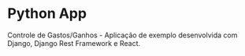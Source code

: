 # Python App
Controle de Gastos/Ganhos - Aplicação de exemplo desenvolvida com Django, Django Rest Framework e React.
